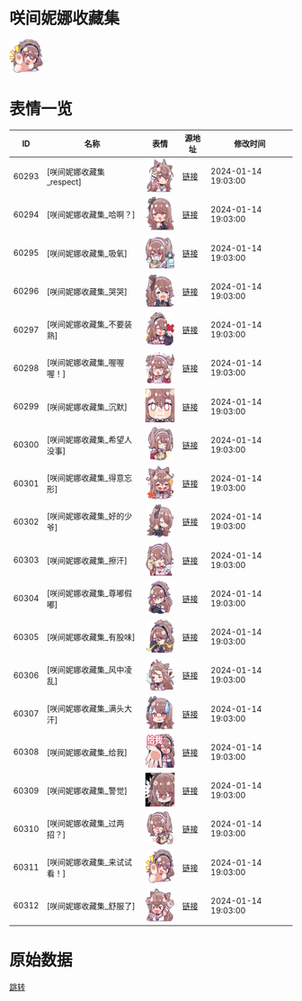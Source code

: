 # 咲间妮娜收藏集

<img src="./cover.png" height="60" alt="cover" />

# 表情一览

|ID|名称|表情|源地址|修改时间|
|----|----|----|----|----|
|60293|[咲间妮娜收藏集_respect]|<img src="./pic/060293_%5B咲间妮娜收藏集_respect%5D.png" height="60" alt="respect"/>|[链接](https://i0.hdslb.com/bfs/garb/c1cfaa25b438d7a00dfbf4799ee1e836b0c4c06b.png)|2024-01-14 19:03:00|
|60294|[咲间妮娜收藏集_哈啊？]|<img src="./pic/060294_%5B咲间妮娜收藏集_哈啊？%5D.png" height="60" alt="哈啊？"/>|[链接](https://i0.hdslb.com/bfs/garb/f004e7dc76d8942e08b714796563288b5d6c41f7.png)|2024-01-14 19:03:00|
|60295|[咲间妮娜收藏集_吸氧]|<img src="./pic/060295_%5B咲间妮娜收藏集_吸氧%5D.png" height="60" alt="吸氧"/>|[链接](https://i0.hdslb.com/bfs/garb/f7302ade46c047c8415e4c64a22b3505b35743e3.png)|2024-01-14 19:03:00|
|60296|[咲间妮娜收藏集_哭哭]|<img src="./pic/060296_%5B咲间妮娜收藏集_哭哭%5D.png" height="60" alt="哭哭"/>|[链接](https://i0.hdslb.com/bfs/garb/9fedda4bb318fe125241953662657b14b6002666.png)|2024-01-14 19:03:00|
|60297|[咲间妮娜收藏集_不要装熟]|<img src="./pic/060297_%5B咲间妮娜收藏集_不要装熟%5D.png" height="60" alt="不要装熟"/>|[链接](https://i0.hdslb.com/bfs/garb/e8cb9a59d2df873578ef1d7542046f69b75b24ae.png)|2024-01-14 19:03:00|
|60298|[咲间妮娜收藏集_喔喔喔！]|<img src="./pic/060298_%5B咲间妮娜收藏集_喔喔喔！%5D.png" height="60" alt="喔喔喔！"/>|[链接](https://i0.hdslb.com/bfs/garb/e22dd78663ce2e8b379f26a45942e5bc9455733b.png)|2024-01-14 19:03:00|
|60299|[咲间妮娜收藏集_沉默]|<img src="./pic/060299_%5B咲间妮娜收藏集_沉默%5D.png" height="60" alt="沉默"/>|[链接](https://i0.hdslb.com/bfs/garb/56fb91d57223bfe7a985bf2395d8babc218137b9.png)|2024-01-14 19:03:00|
|60300|[咲间妮娜收藏集_希望人没事]|<img src="./pic/060300_%5B咲间妮娜收藏集_希望人没事%5D.png" height="60" alt="希望人没事"/>|[链接](https://i0.hdslb.com/bfs/garb/55162ff9a8d2043fb19f2a825727ab84a2d6ee0b.png)|2024-01-14 19:03:00|
|60301|[咲间妮娜收藏集_得意忘形]|<img src="./pic/060301_%5B咲间妮娜收藏集_得意忘形%5D.png" height="60" alt="得意忘形"/>|[链接](https://i0.hdslb.com/bfs/garb/b5c164d92f69661230fc7e49223a2530cff5aacd.png)|2024-01-14 19:03:00|
|60302|[咲间妮娜收藏集_好的少爷]|<img src="./pic/060302_%5B咲间妮娜收藏集_好的少爷%5D.png" height="60" alt="好的少爷"/>|[链接](https://i0.hdslb.com/bfs/garb/ce0274b412ac412fde4dc2752865fd7a6fb32d46.png)|2024-01-14 19:03:00|
|60303|[咲间妮娜收藏集_擦汗]|<img src="./pic/060303_%5B咲间妮娜收藏集_擦汗%5D.png" height="60" alt="擦汗"/>|[链接](https://i0.hdslb.com/bfs/garb/575180674afb79735a441f559de9fc4b2804ab98.png)|2024-01-14 19:03:00|
|60304|[咲间妮娜收藏集_尊嘟假嘟]|<img src="./pic/060304_%5B咲间妮娜收藏集_尊嘟假嘟%5D.png" height="60" alt="尊嘟假嘟"/>|[链接](https://i0.hdslb.com/bfs/garb/a5da95c86a3afeeeed24c01caf2fd224e01cb972.png)|2024-01-14 19:03:00|
|60305|[咲间妮娜收藏集_有股味]|<img src="./pic/060305_%5B咲间妮娜收藏集_有股味%5D.png" height="60" alt="有股味"/>|[链接](https://i0.hdslb.com/bfs/garb/4b7b32c10e0e95a030f6773b2a09e9b7321cc670.png)|2024-01-14 19:03:00|
|60306|[咲间妮娜收藏集_风中凌乱]|<img src="./pic/060306_%5B咲间妮娜收藏集_风中凌乱%5D.png" height="60" alt="风中凌乱"/>|[链接](https://i0.hdslb.com/bfs/garb/ed476be7006cac5cb96f302beecebeab6a963019.png)|2024-01-14 19:03:00|
|60307|[咲间妮娜收藏集_满头大汗]|<img src="./pic/060307_%5B咲间妮娜收藏集_满头大汗%5D.png" height="60" alt="满头大汗"/>|[链接](https://i0.hdslb.com/bfs/garb/0cb254cbb23538c8af0dffe5906b437a8497ff19.png)|2024-01-14 19:03:00|
|60308|[咲间妮娜收藏集_给我]|<img src="./pic/060308_%5B咲间妮娜收藏集_给我%5D.png" height="60" alt="给我"/>|[链接](https://i0.hdslb.com/bfs/garb/276e1fd1f9dd94589abdfd23da600e9a4ca8fcb9.png)|2024-01-14 19:03:00|
|60309|[咲间妮娜收藏集_警觉]|<img src="./pic/060309_%5B咲间妮娜收藏集_警觉%5D.png" height="60" alt="警觉"/>|[链接](https://i0.hdslb.com/bfs/garb/f2b4d8b5e57bbcc0ab2b2f4cb562670a5f161fd9.png)|2024-01-14 19:03:00|
|60310|[咲间妮娜收藏集_过两招？]|<img src="./pic/060310_%5B咲间妮娜收藏集_过两招？%5D.png" height="60" alt="过两招？"/>|[链接](https://i0.hdslb.com/bfs/garb/3bd5b8dd681183d26e5fe5b860c0db24ea1fac77.png)|2024-01-14 19:03:00|
|60311|[咲间妮娜收藏集_来试试看！]|<img src="./pic/060311_%5B咲间妮娜收藏集_来试试看！%5D.png" height="60" alt="来试试看！"/>|[链接](https://i0.hdslb.com/bfs/garb/12996bdfc50ccb133c82925215758e22187492f1.png)|2024-01-14 19:03:00|
|60312|[咲间妮娜收藏集_舒服了]|<img src="./pic/060312_%5B咲间妮娜收藏集_舒服了%5D.png" height="60" alt="舒服了"/>|[链接](https://i0.hdslb.com/bfs/garb/e0d9e0c95fae827d558727df08f787ae7971089b.png)|2024-01-14 19:03:00|

# 原始数据

[跳转](./raw.json)

